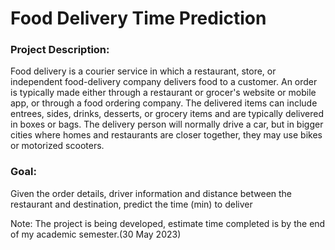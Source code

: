 # Food Delivery Time Prediction
### Project Description: 
Food delivery is a courier service in which a restaurant, store, or independent food-delivery company delivers food to a customer. An order is typically made either through a restaurant or grocer's website or mobile app, or through a food ordering company. The delivered items can include entrees, sides, drinks, desserts, or grocery items and are typically delivered in boxes or bags. The delivery person will normally drive a car, but in bigger cities where homes and restaurants are closer together, they may use bikes or motorized scooters.

### Goal:
Given the order details, driver information and distance between the restaurant and destination, predict the time (min) to deliver


Note: The project is being developed, estimate time completed is by the end of my academic semester.(30 May 2023)
